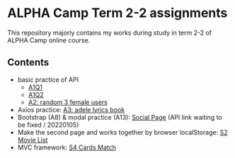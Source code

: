 # ALPHA Camp Term 2-2 assignments

This repository majorly contains my works during study in term 2-2 of ALPHA Camp online course.

## Contents
- basic practice of API
  * [A1Q1](https://ljbl22.github.io/ac_term_2-2/A1/Q1/)
  * [A1Q2](https://ljbl22.github.io/ac_term_2-2/A1/Q2/)
  * [A2: random 3 female users](https://ljbl22.github.io/ac_term_2-2/A1/A2-relate-to-A1Q2/)
- Axios practice: [A3: adele lyrics book](https://ljbl22.github.io/ac_term_2-2/A3-Adele-List)
- Bootstrap (A8) & modal practice (A13):  [Social Page](https://ljbl22.github.io/ac_term_2-2/A8-A13-Social-Page/) (API link waiting to be fixed / 20220105)
- Make the second page and works together by browser localStorage: [S2 Movie List](https://ljbl22.github.io/ac_term_2-2/S2-Movie-List)
- MVC framework: [S4 Cards Match](https://ljbl22.github.io/ac_term_2-2/S4-cards-match)
